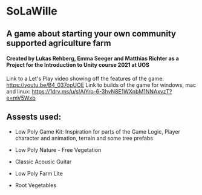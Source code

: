 # SoLaWille
## A game about starting your own community supported agriculture farm
#### Created by Lukas Rehberg, Emma Seeger and Matthias Richter as a Project for the Introduction to Unity course 2021 at UOS


Link to a Let's Play video showing off the features of the game: https://youtu.be/B4_037opUOE
Link to builds of the game for windows, mac and linux: https://1drv.ms/u/s!AiYro-6-3hvN8E1WXnbM1NNAxvzT?e=mV5Wxb



## Assests used:
 - Low Poly Game Kit: Inspiration for parts of the Game Logic, Player character and animation, terrain and some tree prefabs
 
 - Low Poly Nature - Free Vegetation
 - Classic Acousic Guitar
 - Low Poly Farm Lite
 - Root Vegetables
